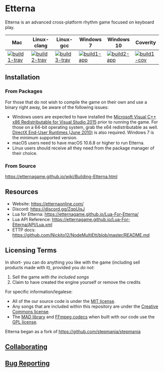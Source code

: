 Etterna
=========

Etterna is an advanced cross-platform rhythm game focused on keyboard play.

|       Mac         |       Linux-clang |       Linux-gcc   | Windows 7         | Windows 10        | Coverity          |
|-------------------|-------------------|-------------------|-------------------|-------------------|-------------------|
| [![build1-trav][]][build-link-travis] | [![build2-trav][]][build-link-travis] | [![build3-trav][]][build-link-travis] | [![build1-app][]][build-link-app] | [![build2-app][]][build-link-app] | [![build1-cov][]][build-link-cover] |

[build1-trav]: https://travis-matrix-badges.herokuapp.com/repos/etternagame/etterna/branches/develop/1
[build2-trav]: https://travis-matrix-badges.herokuapp.com/repos/etternagame/etterna/branches/develop/2
[build3-trav]: https://travis-matrix-badges.herokuapp.com/repos/etternagame/etterna/branches/develop/4
[build1-app]: https://appveyor-matrix-badges.herokuapp.com/repos/Nickito12/etterna/branch/develop/1
[build2-app]: https://appveyor-matrix-badges.herokuapp.com/repos/Nickito12/etterna/branch/develop/2
[build1-cov]: https://img.shields.io/coverity/scan/12978.svg
[build-link-travis]: https://travis-ci.org/etternagame/etterna
[build-link-app]: https://ci.appveyor.com/project/Nickito12/etterna
[build-link-cover]: https://scan.coverity.com/projects/etternagame-etterna

## Installation
### From Packages

For those that do not wish to compile the game on their own and use a binary right away, be aware of the following issues:

* Windows users are expected to have installed the [Microsoft Visual C++ x86 Redistributable for Visual Studio 2015](http://www.microsoft.com/en-us/download/details.aspx?id=48145) prior to running the game. For those on a 64-bit operating system, grab the x64 redistributable as well. [DirectX End-User Runtimes (June 2010)](http://www.microsoft.com/en-us/download/details.aspx?id=8109) is also required. Windows 7 is the minimum supported version.
* macOS users need to have macOS 10.6.8 or higher to run Etterna.
* Linux users should receive all they need from the package manager of their choice.

### From Source
https://etternagame.github.io/wiki/Building-Etterna.html


## Resources

* Website: https://etternaonline.com/
* Discord: https://discord.gg/ZqpUjsJ
* Lua for Etterna: https://etternagame.github.io/Lua-For-Etterna/
* Lua API Reference: https://etternagame.github.io/Lua-For-Etterna/API/Lua.xml
* ETTP docs: https://github.com/Nickito12/NodeMultiEtt/blob/master/README.md

## Licensing Terms

In short- you can do anything you like with the game (including sell products made with it), provided you *do not*:

1. Sell the game *with the included songs*
2. Claim to have created the engine yourself or remove the credits

For specific information/legalese:

* All of the our source code is under the [MIT license](http://opensource.org/licenses/MIT).
* Any songs that are included within this repository are under the [Creative Commons license](https://creativecommons.org/).
* The [MAD library](http://www.underbit.com/products/mad/) and [FFmpeg codecs](https://www.ffmpeg.org/) when built with our code use the [GPL license](http://www.gnu.org).

Etterna began as a fork of https://github.com/stepmania/stepmania

## [Collaborating](https://github.com/etternagame/etterna/blob/master/Contributing.md)

## [Bug Reporting](https://github.com/etternagame/etterna/blob/master/Docs/Bugreporting.md)
